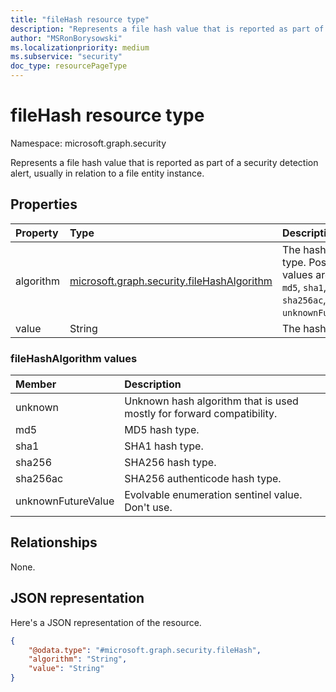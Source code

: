 ```yaml
---
title: "fileHash resource type"
description: "Represents a file hash value that is reported as part of a security detection alert, usually in relation to a file entity instance."
author: "MSRonBorysowski"
ms.localizationpriority: medium
ms.subservice: "security"
doc_type: resourcePageType
---
```


# fileHash resource type

Namespace: microsoft.graph.security

Represents a file hash value that is reported as part of a security detection alert, usually in relation to a file entity instance.

## Properties

| Property   | Type                                                                    | Description                             |
|:-----------|:------------------------------------------------------------------------|:----------------------------------------|
| algorithm  | [microsoft.graph.security.fileHashAlgorithm](#filehashalgorithm-values) | The hash algorithm type. Possible values are: `unknown`, `md5`, `sha1`, `sha256`, `sha256ac`, `unknownFutureValue`.               |
| value      | String                                                                  | The hash value. |

### fileHashAlgorithm values

| Member                 | Description                                                           |
|:-----------------------|:----------------------------------------------------------------------|
| unknown                | Unknown hash algorithm that is used mostly for forward compatibility. |
| md5                    | MD5 hash type.                                                        |
| sha1                   | SHA1 hash type.                                                       |
| sha256                 | SHA256 hash type.                                                     |
| sha256ac               | SHA256 authenticode hash type.                                        |
| unknownFutureValue     | Evolvable enumeration sentinel value. Don't use.                     |


## Relationships

None.

## JSON representation

Here's a JSON representation of the resource.
<!-- {
  "blockType": "resource",
  "@odata.type": "microsoft.graph.security.fileHash"
}
-->
``` json
{
    "@odata.type": "#microsoft.graph.security.fileHash",
    "algorithm": "String",
    "value": "String"
}
```

